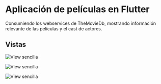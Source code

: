 # Aplicación de películas en Flutter

Consumiendo los webservices de TheMovieDb, mostrando información relevante de las películas y el cast de actores.

## Vistas

![View sencilla](https://i.imgur.com/33iVYpN.png)

![View sencilla](https://i.imgur.com/rZPNeQl.png)

![View sencilla](https://i.imgur.com/prD4cNK.png)